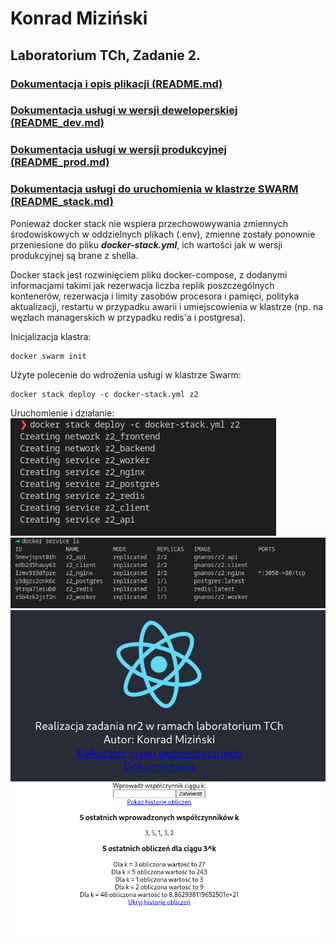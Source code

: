 # **Konrad Miziński**
## **Laboratorium TCh, Zadanie 2.**

### [Dokumentacja i opis plikacji (README.md)](README.md)
### [Dokumentacja usługi w wersji deweloperskiej (README_dev.md)](README_dev.md)
### [Dokumentacja usługi w wersji produkcyjnej (README_prod.md)](README_prod.md)
### [Dokumentacja usługi do uruchomienia w klastrze SWARM (README_stack.md)](README_stack.md)

Ponieważ docker stack nie wspiera przechowowywania zmiennych środowiskowych w oddzielnych plikach (.env), zmienne zostały ponownie przeniesione do pliku ***docker-stack.yml***, ich wartości jak w wersji produkcyjnej są brane z shella.

Docker stack jest rozwinięciem pliku docker-compose, z dodanymi informacjami takimi jak rezerwacja liczba replik poszczególnych kontenerów, rezerwacja i limity zasobów procesora i pamięci, polityka aktualizacji, restartu w przypadku awarii i umiejscowienia w klastrze (np. na węzłach managerskich w przypadku redis'a i postgresa).

Inicjalizacja klastra:
```
docker swarm init
```

Użyte polecenie do wdrożenia usługi w klastrze Swarm:
```
docker stack deploy -c docker-stack.yml z2
```

Uruchomienie i działanie:
![](/screenshots/readme_stack/1.png)
![](/screenshots/readme_stack/2.png)
![](/screenshots/readme_stack/3.png)